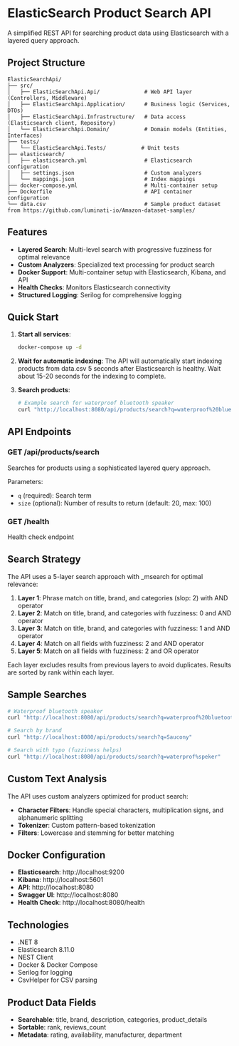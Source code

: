 # ElasticSearch Product Search API

A simplified REST API for searching product data using Elasticsearch with a layered query approach.

## Project Structure

```
ElasticSearchApi/
├── src/
│   ├── ElasticSearchApi.Api/              # Web API layer (Controllers, Middleware)
│   ├── ElasticSearchApi.Application/      # Business logic (Services, DTOs)
│   ├── ElasticSearchApi.Infrastructure/   # Data access (Elasticsearch client, Repository)
│   └── ElasticSearchApi.Domain/           # Domain models (Entities, Interfaces)
├── tests/
│   └── ElasticSearchApi.Tests/           # Unit tests
├── elasticsearch/
│   ├── elasticsearch.yml                  # Elasticsearch configuration
│   ├── settings.json                      # Custom analyzers
│   └── mappings.json                      # Index mappings
├── docker-compose.yml                     # Multi-container setup
├── Dockerfile                             # API container configuration
└── data.csv                               # Sample product dataset from https://github.com/luminati-io/Amazon-dataset-samples/
```

## Features

- **Layered Search**: Multi-level search with progressive fuzziness for optimal relevance
- **Custom Analyzers**: Specialized text processing for product search
- **Docker Support**: Multi-container setup with Elasticsearch, Kibana, and API
- **Health Checks**: Monitors Elasticsearch connectivity
- **Structured Logging**: Serilog for comprehensive logging

## Quick Start

1. **Start all services**:
   ```bash
   docker-compose up -d
   ```

2. **Wait for automatic indexing**:
   The API will automatically start indexing products from data.csv 5 seconds after Elasticsearch is healthy. Wait about 15-20 seconds for the indexing to complete.

3. **Search products**:
   ```bash
   # Example search for waterproof bluetooth speaker
   curl "http://localhost:8080/api/products/search?q=waterproof%20bluetooth%20speaker&size=20"
   ```

## API Endpoints

### GET /api/products/search
Searches for products using a sophisticated layered query approach.

Parameters:
- `q` (required): Search term
- `size` (optional): Number of results to return (default: 20, max: 100)

### GET /health
Health check endpoint

## Search Strategy

The API uses a 5-layer search approach with _msearch for optimal relevance:

1. **Layer 1**: Phrase match on title, brand, and categories (slop: 2) with AND operator
2. **Layer 2**: Match on title, brand, and categories with fuzziness: 0 and AND operator
3. **Layer 3**: Match on title, brand, and categories with fuzziness: 1 and AND operator
4. **Layer 4**: Match on all fields with fuzziness: 2 and AND operator
5. **Layer 5**: Match on all fields with fuzziness: 2 and OR operator

Each layer excludes results from previous layers to avoid duplicates. Results are sorted by rank within each layer.

## Sample Searches

```bash
# Waterproof bluetooth speaker
curl "http://localhost:8080/api/products/search?q=waterproof%20bluetooth%20speaker"

# Search by brand
curl "http://localhost:8080/api/products/search?q=Saucony"

# Search with typo (fuzziness helps)
curl "http://localhost:8080/api/products/search?q=waterprof%speker"
```

## Custom Text Analysis

The API uses custom analyzers optimized for product search:
- **Character Filters**: Handle special characters, multiplication signs, and alphanumeric splitting
- **Tokenizer**: Custom pattern-based tokenization
- **Filters**: Lowercase and stemming for better matching


## Docker Configuration

- **Elasticsearch**: http://localhost:9200
- **Kibana**: http://localhost:5601
- **API**: http://localhost:8080
- **Swagger UI**: http://localhost:8080
- **Health Check**: http://localhost:8080/health

## Technologies

- .NET 8
- Elasticsearch 8.11.0
- NEST Client
- Docker & Docker Compose
- Serilog for logging
- CsvHelper for CSV parsing

## Product Data Fields

- **Searchable**: title, brand, description, categories, product_details
- **Sortable**: rank, reviews_count
- **Metadata**: rating, availability, manufacturer, department
